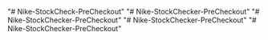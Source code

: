 "# Nike-StockCheck-PreCheckout" 
"# Nike-StockChecker-PreCheckout" 
"# Nike-StockChecker-PreCheckout" 
"# Nike-StockChecker-PreCheckout" 
"# Nike-StockChecker-PreCheckout" 
